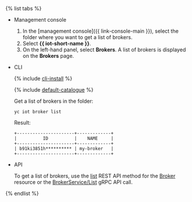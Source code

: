 {% list tabs %}

- Management console

   1. In the [management console]({{ link-console-main }}), select the folder where you want to get a list of brokers.
   1. Select **{{ iot-short-name }}**.
   1. On the left-hand panel, select **Brokers**. A list of brokers is displayed on the **Brokers** page.

- CLI

   {% include [cli-install](../cli-install.md) %}

   {% include [default-catalogue](../default-catalogue.md) %}

   Get a list of brokers in the folder:

   ```
   yc iot broker list
   ```

   Result:

   ```
   +----------------------+-------------+
   |          ID          |    NAME     |
   +----------------------+-------------+
   | b91ki3851h********** | my-broker   |
   +----------------------+-------------+
   ```

- API

   To get a list of brokers, use the [list](../../iot-core/broker/api-ref/Broker/list.md) REST API method for the [Broker](../../iot-core/broker/api-ref/Broker/index.md) resource or the [BrokerService/List](../../iot-core/broker/api-ref/grpc/broker_service.md#List) gRPC API call.

{% endlist %}